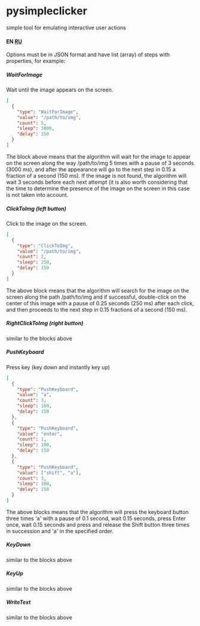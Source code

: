 # pysimpleclicker
simple tool for emulating interactive user actions

#### EN [RU](READMEru.md)

Options must be in JSON format and have list (array) of steps with properties, for example:

##### WaitForImage
Wait until the image appears on the screen.
````json
[
  {
    "type": "WaitForImage",
    "value": "/path/to/img",
    "count": 5,
    "sleep": 3000,
    "delay": 150
  }
]
````
The block above means that the algorithm will wait for the image to appear on the screen along the way /path/to/img 5 times with a pause of  3 seconds (3000 ms), and after the appearance will go to the next step in 0.15 a fraction of a second (150 ms).
If the image is not found, the algorithm will wait 3 seconds before each next attempt (it is also worth considering that the time to determine the presence of the image on the screen in this case is not taken into account.

##### ClickToImg (left button)
Click to the image on the screen.
````json
[
  {
    "type": "ClickToImg",
    "value": "/path/to/img",
    "count": 2,
    "sleep": 250,
    "delay": 150
  }
]
````
The above block means that the algorithm will search for the image on the screen along the path /path/to/img and if successful, double-click on the center of this image with a pause of 0.25 seconds (250 ms) after each click, and then proceeds to the next step in 0.15 fractions of a second (150 ms).

##### RightClickToImg (right button)
similar to the blocks above
##### PushKeyboard
Press key (key down and instantly key up)
````json
[
  {
    "type": "PushKeyboard",
    "value": "a",
    "count": 3,
    "sleep": 100,
    "delay": 150
  },
  {
    "type": "PushKeyboard",
    "value": "enter",
    "count": 1,
    "sleep": 100,
    "delay": 150
  },
  {
    "type": "PushKeyboard",
    "value": ["shift", "a"],
    "count": 3,
    "sleep": 100,
    "delay": 150
  }
]
````
The above blocks means that the algorithm will press the keyboard button three times 'a' with a pause of 0.1 second, wait 0.15 seconds, press Enter once, wait 0.15 seconds and press and release the Shift button three times in succession and 'a' in the specified order.

##### KeyDown
similar to the blocks above
##### KeyUp
similar to the blocks above
##### WriteText
similar to the blocks above


